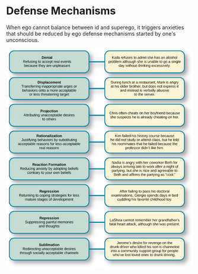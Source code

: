 # Defense Mechanisms

When ego cannot balance between id and superego, it triggers anxieties that should be reduced by ego defense mechanisms started by one's unconscious.

![](defense-mechanisms.png)
